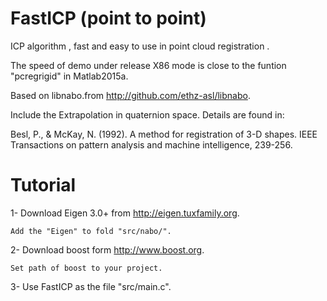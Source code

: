 # FastICP (point to point)
 ICP algorithm , fast and easy to use in point cloud registration .
 
 The speed of demo under release X86 mode is close to the funtion "pcregrigid" in Matlab2015a.
 
 Based on libnabo.from http://github.com/ethz-asl/libnabo.
 
 Include the Extrapolation in quaternion space. Details are found in:
 
 Besl, P., & McKay, N. (1992). A method for registration of 3-D shapes. 
 IEEE Transactions on pattern analysis and machine intelligence, 239-256.
 
 # Tutorial
 
 1- Download Eigen 3.0+ from http://eigen.tuxfamily.org.
 
    Add the "Eigen" to fold "src/nabo/".
    
 2- Download boost form http://www.boost.org.
 
    Set path of boost to your project.
    
 3- Use FastICP as the file "src/main.c".
 
 
 



